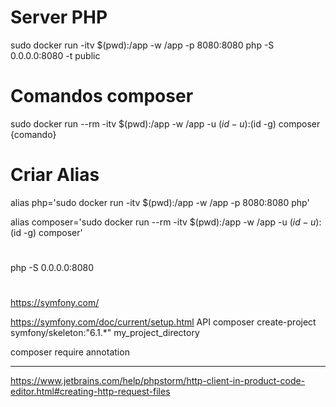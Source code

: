 # Server PHP
sudo docker run -itv $(pwd):/app -w /app -p 8080:8080 php -S 0.0.0.0:8080 -t public

# Comandos composer
sudo docker run --rm -itv $(pwd):/app -w /app -u $(id -u):$(id -g) composer {comando}


# Criar Alias

alias php='sudo docker run -itv $(pwd):/app -w /app -p 8080:8080 php'

alias composer='sudo docker run --rm -itv $(pwd):/app -w /app -u $(id -u):$(id -g) composer'



#
php -S 0.0.0.0:8080


#
https://symfony.com/



https://symfony.com/doc/current/setup.html
API
composer create-project symfony/skeleton:"6.1.*" my_project_directory

composer require annotation

***

https://www.jetbrains.com/help/phpstorm/http-client-in-product-code-editor.html#creating-http-request-files

